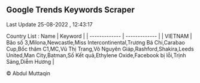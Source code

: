 

## Google Trends Keywords Scraper 
 
Last Update 25-08-2022 , 12:43:17

Country List :
 Name  | Keyword |
| ------------- | ------------- |
| VIETNAM | Bão số 3,Milona,Newcastle,Miss Intercontinental,Trương Bá Chi,Carabao Cup,Bốc thăm C1,MC,Vũ Thị Trang,Võ Nguyên Giáp,Rashford,Shakira,Leeds United,Man City,Batman,Số Kết quả,Ethylene Oxide,Facebook bị lỗi,Trịnh Sảng,Diễm Hương |



© Abdul Muttaqin 
